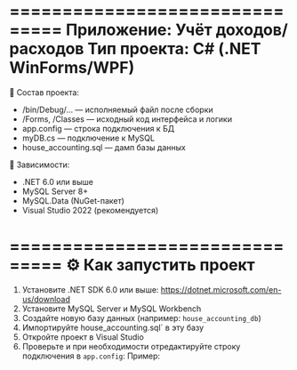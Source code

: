 ===============================
Приложение: Учёт доходов/расходов
Тип проекта: C# (.NET WinForms/WPF)
===============================

📁 Состав проекта:
- /bin/Debug/... — исполняемый файл после сборки
- /Forms, /Classes — исходный код интерфейса и логики
- app.config — строка подключения к БД
- myDB.cs — подключение к MySQL
- house_accounting.sql — дамп базы данных

🧩 Зависимости:
- .NET 6.0 или выше
- MySQL Server 8+
- MySQL.Data (NuGet-пакет)
- Visual Studio 2022 (рекомендуется)

===============================
⚙️ Как запустить проект
===============================

1. Установите .NET SDK 6.0 или выше: https://dotnet.microsoft.com/en-us/download
2. Установите MySQL Server и MySQL Workbench
3. Создайте новую базу данных (например: `house_accounting_db`)
4. Импортируйте house_accounting.sql` в эту базу
5. Откройте проект в Visual Studio
6. Проверьте и при необходимости отредактируйте строку подключения в `app.config`:
   Пример:
